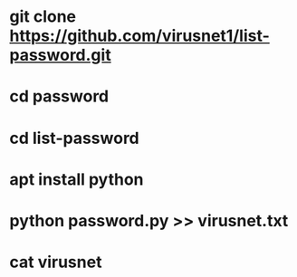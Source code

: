 # git clone https://github.com/virusnet1/list-password.git
# cd password
# cd list-password
# apt install python
# python password.py >> virusnet.txt
# cat virusnet
